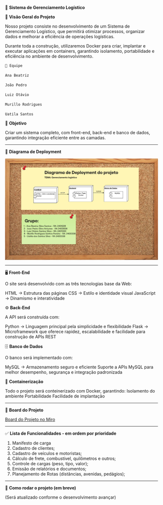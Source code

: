 🚚 **Sistema de Gerenciamento Logístico**


📌 **Visão Geral do Projeto**

Nosso projeto consiste no desenvolvimento de um Sistema de Gerenciamento Logístico, que permitirá otimizar processos, organizar dados e melhorar a eficiência de operações logísticas.

Durante toda a construção, utilizaremos Docker para criar, implantar e executar aplicações em containers, garantindo isolamento, portabilidade e eficiência no ambiente de desenvolvimento.


```
👥 Equipe

Ana Beatriz

João Pedro

Luiz Otávio

Murillo Rodrigues

Uatila Santos
```


🎯 **Objetivo**

Criar um sistema completo, com front-end, back-end e banco de dados, garantindo integração eficiente entre as camadas.

--------------------------------------------------------------

📌 **Diagrama de Deployment**

![Imagem não reenderizada](./images/Diagrama%20de%20Deployment.jpg)

-----------------------------------------------------------

🖥 **Front-End**

O site será desenvolvido com as três tecnologias base da Web:

HTML → Estrutura das páginas
CSS → Estilo e identidade visual
JavaScript → Dinamismo e interatividade


⚙️ **Back-End**

A API será construída com:

Python → Linguagem principal pela simplicidade e flexibilidade
Flask → Microframework que oferece rapidez, escalabilidade e facilidade para construção de APIs REST


🗄 **Banco de Dados**

O banco será implementado com:

MySQL → Armazenamento seguro e eficiente
Suporte a APIs MySQL para melhor desempenho, segurança e integração padronizada


🐳 **Containerização**

Todo o projeto será conteinerizado com Docker, garantindo:
Isolamento do ambiente
Portabilidade
Facilidade de implantação

-----------------------------------------------------------

📌 **Board do Projeto**

[Board do Projeto no Miro](https://miro.com/app/board/uXjVJQ4lUns=/)

-----------------------------------------------------------

✅ **Lista de Funcionalidades - em ordem por prioridade**

1. Manifesto de carga
2. Cadastro de clientes;
3. Cadastro de veículos e motoristas;
4. Cálculo de frete, combustível, quilômetros e outros;
5. Controle de cargas (peso, tipo, valor);
6. Emissão de relatórios e documentos;
7. Planejamento de Rotas (distâncias, avenidas, pedágios);

------------------------------------------------------------

🚀 **Como rodar o projeto (em breve)**

(Será atualizado conforme o desenvolvimento avançar)
